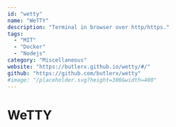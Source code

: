 ```yaml
---
id: "wetty"
name: "WeTTY"
description: "Terminal in browser over http/https."
tags:
  - "MIT"
  - "Docker"
  - "Nodejs"
category: "Miscellaneous"
website: "https://butlerx.github.io/wetty/#/"
github: "https://github.com/butlerx/wetty"
#image: "/placeholder.svg?height=300&width=400"
---
```


# WeTTY
